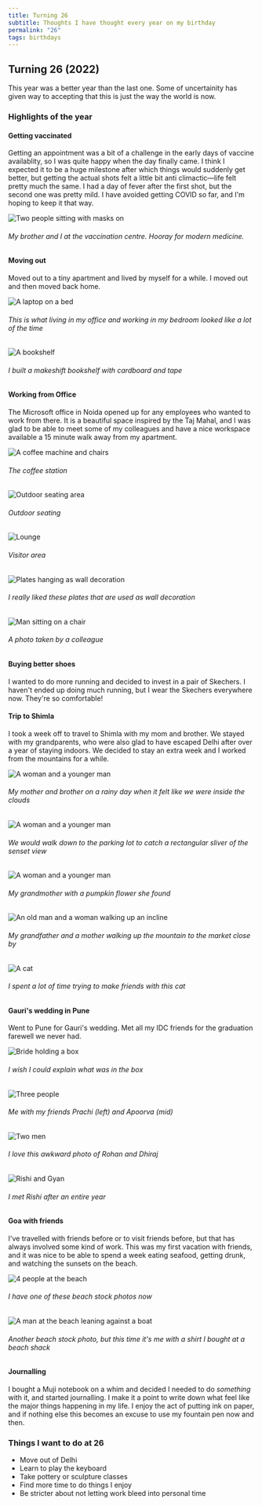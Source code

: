 ```yaml
---
title: Turning 26
subtitle: Thoughts I have thought every year on my birthday
permalink: "26"
tags: birthdays
---
```


## Turning 26 (2022)

This year was a better year than the last one. Some of uncertainity has given way to accepting that this is just the way the world is now.

### Highlights of the year

#### Getting vaccinated
Getting an appointment was a bit of a challenge in the early days of vaccine availablity, so I was quite happy when the day finally came. I think I expected it to be a huge milestone after which things would suddenly get better, but getting the actual shots felt a little bit anti climactic—life felt pretty much the same. I had a day of fever after the first shot, but the second one was pretty mild. I have avoided getting COVID so far, and I'm hoping to keep it that way. 

![Two people sitting with masks on](https://gyanl.com/assets/jab.jpg)
###### My brother and I at the vaccination centre. Hooray for modern medicine.

#### Moving out
Moved out to a tiny apartment and lived by myself for a while. I moved out and then moved back home. 

![A laptop on a bed](https://gyanl.com/assets/teams-call.jpg)
###### This is what living in my office and working in my bedroom looked like a lot of the time

![A bookshelf](https://gyanl.com/assets/468-books.jpg)
###### I built a makeshift bookshelf with cardboard and tape

#### Working from Office
The Microsoft office in Noida opened up for any employees who wanted to work from there. It is a beautiful space inspired by the Taj Mahal, and I was glad to be able to meet some of my colleagues and have a nice workspace available a 15 minute walk away from my apartment.

![A coffee machine and chairs](https://gyanl.com/assets/noida-cafe.jpg)
###### The coffee station

![Outdoor seating area](https://gyanl.com/assets/noida-outdoors.jpg)
###### Outdoor seating

![Lounge](https://gyanl.com/assets/noida-lounge.jpg)
###### Visitor area

![Plates hanging as wall decoration](https://gyanl.com/assets/noida-wall-decor.jpg)
###### I really liked these plates that are used as wall decoration

![Man sitting on a chair](https://gyanl.com/assets/noida-gyan.jpg)
###### A photo taken by a colleague

#### Buying better shoes
I wanted to do more running and decided to invest in a pair of Skechers. I haven't ended up doing much running, but I wear the Skechers everywhere now. They're so comfortable!

#### Trip to Shimla 
I took a week off to travel to Shimla with my mom and brother. We stayed with my grandparents, who were also glad to have escaped Delhi after over a year of staying indoors. We decided to stay an extra week and I worked from the mountains for a while.

![A woman and a younger man](https://gyanl.com/assets/shimla-mom-neel.jpg)
###### My mother and brother on a rainy day when it felt like we were inside the clouds

![A woman and a younger man](https://gyanl.com/assets/shimla-sunset.jpg)
###### We would walk down to the parking lot to catch a rectangular sliver of the senset view

![A woman and a younger man](https://gyanl.com/assets/pumpkin.jpg)
###### My grandmother with a pumpkin flower she found

![An old man and a woman walking up an incline](https://gyanl.com/assets/shimla-walk.jpg)
###### My grandfather and a mother walking up the mountain to the market close by

![A cat](https://gyanl.com/assets/shimla-cat.jpg)
###### I spent a lot of time trying to make friends with this cat

#### Gauri's wedding in Pune
Went to Pune for Gauri's wedding. Met all my IDC friends for the graduation farewell we never had. 

![Bride holding a box](https://gyanl.com/assets/gauri-wedding.jpg)
###### I wish I could explain what was in the box

![Three people](https://gyanl.com/assets/prachi-apoorva-gyan.jpg)
###### Me with my friends Prachi (left) and Apoorva (mid)

![Two men](https://gyanl.com/assets/rohan-dhiraj.jpg)
###### I love this awkward photo of Rohan and Dhiraj

![Rishi and Gyan](https://gyanl.com/assets/rishi-gyan.jpg)
###### I met Rishi after an entire year

#### Goa with friends
I've travelled with friends before or to visit friends before, but that has always involved some kind of work. This was my first vacation with friends, and it was nice to be able to spend a week eating seafood, getting drunk, and watching the sunsets on the beach. 

![4 people at the beach](https://gyanl.com/assets/goa.jpg)
###### I have one of these beach stock photos now

![A man at the beach leaning against a boat](https://gyanl.com/assets/goa-boat.jpg)
###### Another beach stock photo, but this time it's me with a shirt I bought at a beach shack

#### Journalling
I bought a Muji notebook on a whim and decided I needed to do *something* with it, and started journalling. I make it a point to write down what feel like the major things happening in my life. I enjoy the act of putting ink on paper, and if nothing else this becomes an excuse to use my fountain pen now and then.

### Things I want to do at 26
- Move out of Delhi
- Learn to play the keyboard
- Take pottery or sculpture classes
- Find more time to do things I enjoy
- Be stricter about not letting work bleed into personal time